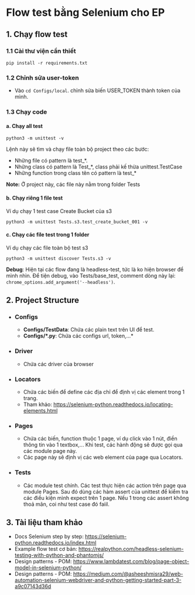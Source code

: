# Flow test bằng Selenium cho EP

## 1. Chạy flow test
### 1.1 Cài thư viện cần thiết

```
pip install -r requirements.txt
```
### 1.2 Chỉnh sửa user-token

- Vào ```cd Configs/local```. chỉnh sửa biến USER_TOKEN thành token của mình.

### 1.3 Chạy code

#### a. Chạy all test
```
python3 -m unittest -v
```
Lệnh này sẽ tìm và chạy file toàn bộ project theo các bước:
- Những file có pattern là test_*.
- Những class có pattern là Test_*, class phải kế thừa unittest.TestCase
- Những function trong class tên có pattern là test_*

<b>Note:</b> Ở project này, các file này nằm trong folder Tests 

#### b. Chạy riêng 1 file test
Ví dụ chạy 1 test case Create Bucket của s3
```
python3 -m unittest Tests.s3.test_create_bucket_001 -v
```
#### c. Chạy các file test trong 1 folder
Ví dụ chạy các file toàn bộ test s3
```
python3 -m unittest discover Tests.s3 -v
```

<b>Debug</b>: Hiện tại các flow đang là headless-test, tức là ko hiện browser để mình nhìn.
Để tiện debug, vào Tests/base_test, comment dòng này lại:
```chrome_options.add_argument('--headless')```.

## 2. Project Structure
* ### Configs
    * <b>Configs/TestData</b>: Chứa các plain text trên UI để test.
    * <b>Configs/\*.py</b>: Chứa các configs url, token,...*
  
* ### Driver
    * Chứa các driver của browser
* ### Locators
    * Chứa các biến để define các địa chỉ để định vị các element trong 1 trang.
    * Tham khảo: https://selenium-python.readthedocs.io/locating-elements.html
* ### Pages
    * Chứa các biến, function thuộc 1 page, ví dụ click vào 1 nút, điền thông tin
    vào 1 textbox,... Khi test, các hành động sẽ được gọi qua các module page này.
    * Các page này sẽ định vị các web element của page qua Locators.  
* ### Tests
    * Các module test chính. Các test thực hiện các action trên page qua module Pages.
    Sau đó dùng các hàm assert của unittest để kiểm tra các điều kiện mình expect trên
      1 page. Nếu 1 trong các assert không thoả mãn, coi như test case đó faiil.
    

## 3. Tài liệu tham khảo
- Docs Selenium step by step: https://selenium-python.readthedocs.io/index.html
- Example flow test cơ bản: https://realpython.com/headless-selenium-testing-with-python-and-phantomjs/
- Design patterns - POM: https://www.lambdatest.com/blog/page-object-model-in-selenium-python/
- Design patterns - POM: https://medium.com/@asheeshmisra29/web-automation-selenium-webdriver-and-python-getting-started-part-3-a9c07143d36d

